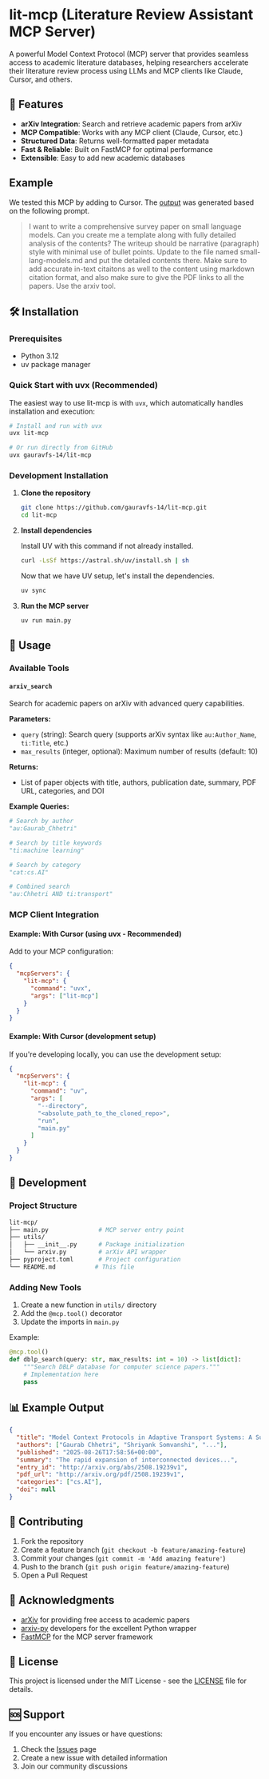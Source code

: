 # lit-mcp (Literature Review Assistant MCP Server)

A powerful Model Context Protocol (MCP) server that provides seamless access to academic literature databases, helping researchers accelerate their literature review process using LLMs and MCP clients like Claude, Cursor, and others.

## 🚀 Features

- **arXiv Integration**: Search and retrieve academic papers from arXiv
- **MCP Compatible**: Works with any MCP client (Claude, Cursor, etc.)
- **Structured Data**: Returns well-formatted paper metadata
- **Fast & Reliable**: Built on FastMCP for optimal performance
- **Extensible**: Easy to add new academic databases

## Example

We tested this MCP by adding to Cursor. The [output](./example/small-lang-models.md) was generated based on the following prompt.

> I want to write a comprehensive survey paper on small language models. Can you create me a template along with fully detailed analysis of the contents? The writeup should be narrative (paragraph) style with minimal use of bullet points. Update to the file named small-lang-models.md and put the detailed contents there. Make sure to add accurate in-text citaitons as well to the content using markdown citation format, and also make sure to give the PDF links to all the papers. Use the arxiv tool.

## 🛠️ Installation

### Prerequisites

- Python 3.12
- uv package manager

### Quick Start with uvx (Recommended)

The easiest way to use lit-mcp is with `uvx`, which automatically handles installation and execution:

```bash
# Install and run with uvx
uvx lit-mcp

# Or run directly from GitHub
uvx gauravfs-14/lit-mcp
```

### Development Installation

1. **Clone the repository**

   ```bash
   git clone https://github.com/gauravfs-14/lit-mcp.git
   cd lit-mcp
   ```

2. **Install dependencies**

   Install UV with this command if not already installed.

   ```bash
   curl -LsSf https://astral.sh/uv/install.sh | sh
   ```

   Now that we have UV setup, let's install the dependencies.

   ```bash
   uv sync
   ```

3. **Run the MCP server**

   ```bash
   uv run main.py
   ```

## 📖 Usage

### Available Tools

#### `arxiv_search`

Search for academic papers on arXiv with advanced query capabilities.

**Parameters:**

- `query` (string): Search query (supports arXiv syntax like `au:Author_Name`, `ti:Title`, etc.)
- `max_results` (integer, optional): Maximum number of results (default: 10)

**Returns:**

- List of paper objects with title, authors, publication date, summary, PDF URL, categories, and DOI

**Example Queries:**

```python
# Search by author
"au:Gaurab_Chhetri"

# Search by title keywords
"ti:machine learning"

# Search by category
"cat:cs.AI"

# Combined search
"au:Chhetri AND ti:transport"
```

### MCP Client Integration

#### Example: With Cursor (using uvx - Recommended)

Add to your MCP configuration:

```json
{
  "mcpServers": {
    "lit-mcp": {
      "command": "uvx",
      "args": ["lit-mcp"]
    }
  }
}
```

#### Example: With Cursor (development setup)

If you're developing locally, you can use the development setup:

```json
{
  "mcpServers": {
    "lit-mcp": {
      "command": "uv",
      "args": [
        "--directory",
        "<absolute_path_to_the_cloned_repo>",
        "run",
        "main.py"
      ]
    }
  }
}
```

## 🔧 Development

### Project Structure

```bash
lit-mcp/
├── main.py              # MCP server entry point
├── utils/
│   ├── __init__.py      # Package initialization
│   └── arxiv.py         # arXiv API wrapper
├── pyproject.toml       # Project configuration
└── README.md           # This file
```

### Adding New Tools

1. Create a new function in `utils/` directory
2. Add the `@mcp.tool()` decorator
3. Update the imports in `main.py`

Example:

```python
@mcp.tool()
def dblp_search(query: str, max_results: int = 10) -> list[dict]:
    """Search DBLP database for computer science papers."""
    # Implementation here
    pass
```

## 📊 Example Output

```json
{
  "title": "Model Context Protocols in Adaptive Transport Systems: A Survey",
  "authors": ["Gaurab Chhetri", "Shriyank Somvanshi", "..."],
  "published": "2025-08-26T17:58:56+00:00",
  "summary": "The rapid expansion of interconnected devices...",
  "entry_id": "http://arxiv.org/abs/2508.19239v1",
  "pdf_url": "http://arxiv.org/pdf/2508.19239v1",
  "categories": ["cs.AI"],
  "doi": null
}
```

## 🤝 Contributing

1. Fork the repository
2. Create a feature branch (`git checkout -b feature/amazing-feature`)
3. Commit your changes (`git commit -m 'Add amazing feature'`)
4. Push to the branch (`git push origin feature/amazing-feature`)
5. Open a Pull Request

## 🙏 Acknowledgments

- [arXiv](https://arxiv.org/) for providing free access to academic papers
- [arxiv-py](https://pypi.org/project/arxiv/) developers for the excellent Python wrapper
- [FastMCP](https://github.com/modelcontextprotocol/fastmcp) for the MCP server framework

## 📄 License

This project is licensed under the MIT License - see the [LICENSE](LICENSE) file for details.

## 🆘 Support

If you encounter any issues or have questions:

1. Check the [Issues](https://github.com/your-repo/lit-mcp/issues) page
2. Create a new issue with detailed information
3. Join our community discussions
